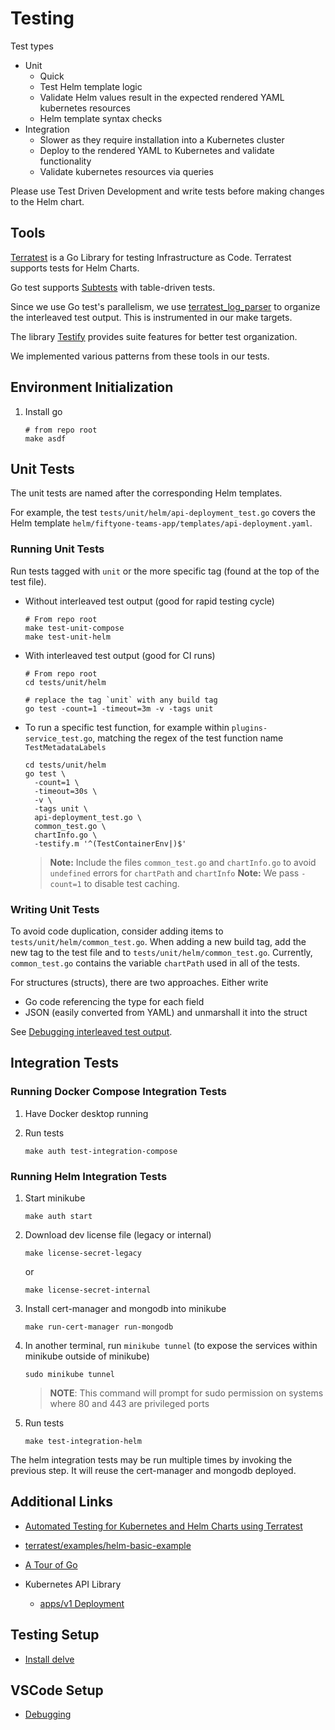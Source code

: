 # Testing

Test types

* Unit
  * Quick
  * Test Helm template logic
  * Validate Helm values result in the expected rendered YAML kubernetes resources
  * Helm template syntax checks
* Integration
  * Slower as they require installation into a Kubernetes cluster
  * Deploy to the rendered YAML to Kubernetes and validate functionality
  * Validate kubernetes resources via queries

Please use Test Driven Development and write tests
before making changes to the Helm chart.

## Tools

[Terratest](https://terratest.gruntwork.io/docs/#getting-started)
is a Go Library for testing Infrastructure as Code.
Terratest supports tests for Helm Charts.

Go test supports
[Subtests](https://go.dev/blog/subtests)
with table-driven tests.

Since we use Go test's parallelism, we use
[terratest_log_parser](https://terratest.gruntwork.io/docs/testing-best-practices/debugging-interleaved-test-output/)
to organize the interleaved test output.
This is instrumented in our make targets.

The library
[Testify](https://github.com/stretchr/testify)
provides suite features for better test organization.

We implemented various patterns from these tools in our tests.

## Environment Initialization

1. Install go

    ```shell
    # from repo root
    make asdf
    ```

## Unit Tests

The unit tests are named after the corresponding Helm templates.

For example, the test
`tests/unit/helm/api-deployment_test.go`
covers the Helm template
`helm/fiftyone-teams-app/templates/api-deployment.yaml`.

### Running Unit Tests

Run tests tagged with `unit` or the more specific
tag (found at the top of the test file).

* Without interleaved test output (good for rapid testing cycle)

    ```shell
    # From repo root
    make test-unit-compose
    make test-unit-helm
    ```

* With interleaved test output (good for CI runs)

    ```shell
    # From repo root
    cd tests/unit/helm

    # replace the tag `unit` with any build tag
    go test -count=1 -timeout=3m -v -tags unit
    ```

* To run a specific test function,
  for example within `plugins-service_test.go`,
  matching the regex of the test function name `TestMetadataLabels`

    ```shell
    cd tests/unit/helm
    go test \
      -count=1 \
      -timeout=30s \
      -v \
      -tags unit \
      api-deployment_test.go \
      common_test.go \
      chartInfo.go \
      -testify.m '^(TestContainerEnv|)$'
    ```

    > **Note:** Include the files `common_test.go` and `chartInfo.go`
    > to avoid `undefined` errors for `chartPath` and `chartInfo`
    > **Note:** We pass `-count=1` to disable test caching.

### Writing Unit Tests

To avoid code duplication, consider
adding items to `tests/unit/helm/common_test.go`.
When adding a new build tag, add the new tag to
the test file and to `tests/unit/helm/common_test.go`.
Currently, `common_test.go` contains the
variable `chartPath` used in all of the tests.

For structures (structs), there are two approaches.
Either write

* Go code referencing the type for each field
* JSON (easily converted from YAML) and unmarshall it into the struct

See
[Debugging interleaved test output](https://terratest.gruntwork.io/docs/testing-best-practices/debugging-interleaved-test-output/#installing-the-utility-binaries).

## Integration Tests

### Running Docker Compose Integration Tests

1. Have Docker desktop running

1. Run tests

    ```shell
    make auth test-integration-compose
    ```

### Running Helm Integration Tests

1. Start minikube

    ```shell
    make auth start
    ```

1. Download dev license file (legacy or internal)

    ```shell
    make license-secret-legacy
    ```

    or

    ```shell
    make license-secret-internal
    ```

1. Install cert-manager and mongodb into minikube

    ```shell
    make run-cert-manager run-mongodb
    ```

1. In another terminal, run `minikube tunnel`
   (to expose the services within minikube outside of minikube)

    ```shell
    sudo minikube tunnel
    ```

    > **NOTE**: This command will prompt for sudo permission
    > on systems where 80 and 443 are privileged ports

1. Run tests

    ```shell
    make test-integration-helm
    ```

The helm integration tests may be run multiple times by invoking the previous step.
It will reuse the cert-manager and mongodb deployed.

## Additional Links

* [Automated Testing for Kubernetes and Helm Charts using Terratest](https://github.com/gruntwork-io/terratest-helm-testing-example)
* [terratest/examples/helm-basic-example](https://github.com/gruntwork-io/terratest/tree/master/examples/helm-basic-example)

* [A Tour of Go](https://go.dev/tour/)
* Kubernetes API Library
  * [apps/v1 Deployment](https://pkg.go.dev/k8s.io/api/apps/v1#Deployment)

## Testing Setup

* [Install delve](https://github.com/go-delve/delve/tree/master/Documentation/installation)

## VSCode Setup

* [Debugging](https://github.com/golang/vscode-go/wiki/debugging)

